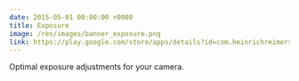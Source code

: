 ```yaml
---
date: 2015-05-01 00:00:00 +0000
title: Exposure
image: /res/images/banner_exposure.png
link: https://play.google.com/store/apps/details?id=com.heinrichreimersoftware.exposure
---
```

Optimal exposure adjustments for your camera.